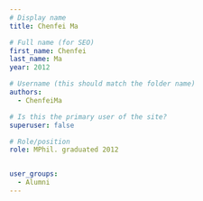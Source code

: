 ```yaml
---
# Display name
title: Chenfei Ma

# Full name (for SEO)
first_name: Chenfei
last_name: Ma
year: 2012

# Username (this should match the folder name)
authors:
  - ChenfeiMa

# Is this the primary user of the site?
superuser: false

# Role/position
role: MPhil. graduated 2012


user_groups:
  - Alumni
---
```


